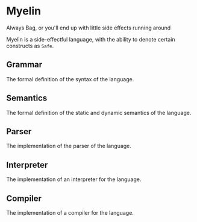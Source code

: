 # Myelin
Always Bag, or you'll end up with little side effects running around

Myelin is a side-effectful language, with the ability to denote certain constructs as `Safe`.

## Grammar
The formal definition of the syntax of the language.

## Semantics
The formal definition of the static and dynamic semantics of the language.

## Parser
The implementation of the parser of the language.

## Interpreter
The implementation of an interpreter for the language.

## Compiler
The implementation of a compiler for the language.
